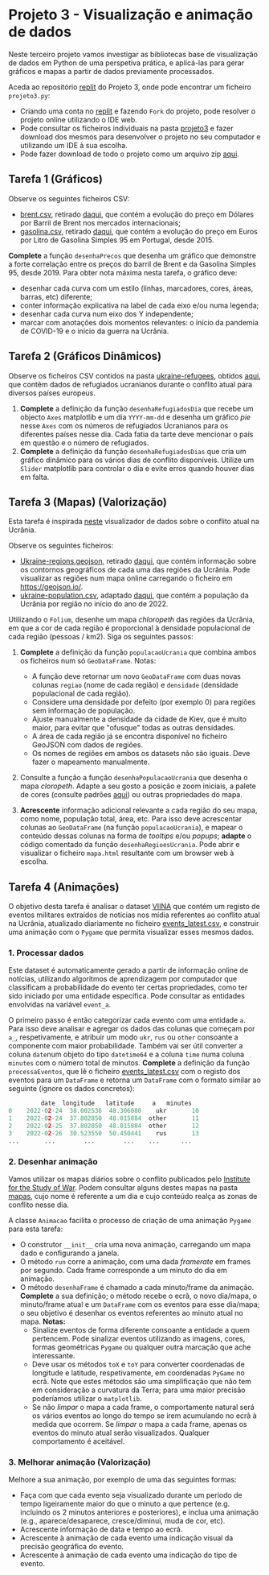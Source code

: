 
# Projeto 3 - Visualização e animação de dados

Neste terceiro projeto vamos investigar as bibliotecas base de visualização de dados em Python de uma perspetiva prática, e aplicá-las para gerar gráficos e mapas a partir de dados previamente processados.

Aceda ao repositório [replit](https://replit.com/@up652136/Prog2-Proj3) do Projeto 3, onde pode encontrar um ficheiro `projeto3.py`:

- Criando uma conta no [replit](https://replit.com/) e fazendo `Fork` do projeto, pode resolver o projeto online utilizando o IDE web. 
- Pode consultar os ficheiros individuais na pasta [projeto3](../scripts/projeto3) e fazer download dos mesmos para desenvolver o projeto no seu computador e utilizando um IDE à sua escolha.
- Pode fazer download de todo o projeto como um arquivo zip [aqui](../scripts/projeto3.zip).

## Tarefa 1 (Gráficos)

Observe os seguintes ficheiros CSV:

* [brent.csv](../scripts/projeto3/dados/brent.csv), retirado [daqui](https://www.macrotrends.net/2480/brent-crude-oil-prices-10-year-daily-chart), que contém a evolução do preço em Dólares por Barril de Brent nos mercados internacionais;
* [gasolina.csv](../scripts/projeto3/dados/gasolina.csv), retirado [daqui](https://precoscombustiveis.dgeg.gov.pt/estatistica/preco-medio-diario/), que contém a evolução do preço em Euros por Litro de Gasolina Simples 95 em Portugal, desde 2015.

**Complete** a função `desenhaPrecos` que desenha um gráfico que demonstre a forte correlação entre os preços do barril de Brent e da Gasolina Simples 95, desde 2019.
Para obter nota máxima nesta tarefa, o gráfico deve:

* desenhar cada curva com um estilo (linhas, marcadores, cores, áreas, barras, etc) diferente;
* conter informação explicativa na label de cada eixo e/ou numa legenda;
* desenhar cada curva num eixo dos Y independente;
* marcar com anotações dois momentos relevantes: o início da pandemia de COVID-19 e o início da guerra na Ucrânia.

## Tarefa 2 (Gráficos Dinâmicos) 

Observe os ficheiros CSV contidos na pasta [ukraine-refugees](../scripts/projeto3/dados/ukraine-refugees), obtidos [aqui](https://github.com/datadesk/ukraine-refugee-tracker/tree/main/raw/daily), que contêm dados de refugiados ucranianos durante o conflito atual para diversos países europeus.

1. **Complete** a definição da função `desenhaRefugiadosDia` que recebe um objecto `Axes` matplotlib e um dia `YYYY-mm-dd` e desenha um gráfico *pie* nesse `Axes` com os números de refugiados Ucranianos para os diferentes países nesse dia. Cada fatia da tarte deve mencionar o país em questão e o número de refugiados.
2. **Complete** a definição da função `desenhaRefugiadosDias` que cria um gráfico dinâmico para os vários dias de conflito disponíveis. Utilize um `Slider` matplotlib para controlar o dia e evite erros quando houver dias em falta.

## Tarefa 3 (Mapas) (Valorização)

Esta tarefa é inspirada [neste](https://data.humdata.org/visualization/ukraine-humanitarian-operations/) visualizador de dados sobre o conflito atual na Ucrânia.

Observe os seguintes ficheiros:

* [Ukraine-regions.geojson](../scripts/projeto3/dados/Ukraine-regions.geojson), retirado [daqui](https://raw.githubusercontent.com/org-scn-design-studio-community/sdkcommunitymaps/master/geojson/Europe/Ukraine-regions.json), que contém informação sobre os contornos geográficos de cada uma das regiões da Ucrânia. Pode visualizar as regiões num mapa online carregando o ficheiro em <https://geojson.io/>.
* [ukraine-population.csv](../scripts/projeto3/dados/ukraine-population.csv), adaptado [daqui](http://database.ukrcensus.gov.ua/PXWEB2007/eng/news/op_popul_e.asp), que contém a população da Ucrânia por região no início do ano de 2022. 

Utilizando o `Folium`, desenhe um mapa *chloropeth* das regiões da Ucrânia, em que a cor de cada região é proporcional à densidade populacional de cada região (pessoas / km2). Siga os seguintes passos:

1. **Complete** a definição da função `populacaoUcrania` que combina ambos os ficheiros num só `GeoDataFrame`. Notas:

    - A função deve retornar um novo `GeoDataFrame` com duas novas colunas `regiao` (nome de cada região) e `densidade` (densidade populacional de cada região).
    - Considere uma densidade por defeito (por exemplo 0) para regiões sem informação de população.
    - Ajuste manualmente a densidade da cidade de Kiev, que é muito maior, para evitar que "ofusque" todas as outras densidades.
    - A área de cada região já se encontra disponível no ficheiro GeoJSON com dados de regiões.
    - Os nomes de regiões em ambos os datasets não são iguais. Deve fazer o mapeamento manualmente.

2. Consulte a função a função `desenhaPopulacaoUcrania` que desenha o mapa *cloropeth*. Adapte a seu gosto a posição e zoom iniciais, a palete de cores (consulte padrões [aqui](https://colorbrewer2.org/)) ou outras propriedades do mapa.
3. **Acrescente** informação adicional relevante a cada região do seu mapa, como nome, população total, área, etc. Para isso deve acrescentar colunas ao `GeoDataFrame` (na função `populacaoUcrania`), e mapear o conteúdo dessas colunas na forma de *tooltips* e/ou *popups*; **adapte** o código comentado da função `desenhaRegioesUcrania`. Pode abrir e visualizar o ficheiro `mapa.html` resultante com um browser web à escolha.

## Tarefa 4 (Animações)

O objetivo desta tarefa é analisar o dataset [VIINA](https://github.com/zhukovyuri/VIINA) que contém um registo de eventos militares extraídos de notícias nos mídia referentes ao conflito atual na Ucrânia, atualizado diariamente no ficheiro [events_latest.csv](https://raw.githubusercontent.com/zhukovyuri/VIINA/master/Data/events_latest.csv), e construir uma animação com o `Pygame` que permita visualizar esses mesmos dados.

### 1. Processar dados

Este dataset é automaticamente gerado a partir de informação online de notícias, utilizando algoritmos de aprendizagem por computador que classificam a probabilidade do evento ter certas propriedades, como ter sido iniciado por uma entidade específica. Pode consultar as entidades envolvidas na variável `event_a`.

O primeiro passo é então categorizar cada evento com uma entidade `a`. Para isso deve analisar e agregar os dados das colunas que começam por `a_`, respetivamente, e atribuir um modo `ukr`, `rus` ou `other` consoante a componente com maior probabilidade.
Também vai ser útil converter a coluna `date`num objeto do tipo `datetime64` e a coluna `time` numa coluna `minutes` com o número total de minutos.
**Complete** a definição da função `processaEventos`, que lê o ficheiro [events_latest.csv](../scripts/projeto3/dados/events_latest.csv) com o registo dos eventos para um `DataFrame` e retorna um `DataFrame` com o formato similar ao seguinte (ignore os dados concretos):
```python
         date  longitude   latitude     a   minutes
0    2022-02-24  38.002536  48.306080    ukr       10
1    2022-02-24  37.802850  48.015884  other       11
2    2022-02-25  37.802850  48.015884  other       12
3    2022-02-26  30.523550  50.450441    rus       13
...       ...        ...        ...    ...      ...
```

### 2. Desenhar animação

Vamos utilizar os mapas diários sobre o conflito publicados pelo [Institute for the Study of War](https://www.understandingwar.org/). Podem consultar alguns destes mapas na pasta [mapas](../scripts/projeto3/mapas), cujo nome é referente a um dia e cujo conteúdo realça as zonas de conflito nesse dia. 

A classe `Animacao` facilita o processo de criação de uma animação `Pygame` para esta tarefa:

* O construtor `__init__` cria uma nova animação, carregando um mapa dado e configurando a janela.
* O método `run` corre a animação, com uma dada *framerate* em frames por segundo. Cada frame corresponde a um minuto do dia em animação.
* O método `desenhaFrame` é chamado a cada minuto/frame da animação. **Complete** a sua definição; o método recebe o ecrã, o novo dia/mapa, o minuto/frame atual e um `DataFrame` com os eventos para esse dia/mapa; o seu objetivo é desenhar os eventos referentes ao minuto atual no mapa. **Notas:**
    - Sinalize eventos de forma diferente consoante a entidade a quem pertencem. Pode sinalizar eventos utilizando as imagens, cores, formas geométricas `Pygame` ou qualquer outra marcação que ache interessante.
    - Deve usar os métodos `toX` e `toY` para converter coordenadas de longitude e latitude, respetivamente, em coordenadas `PyGame` no ecrã. Note que estes métodos são uma simplificação que não tem em consideração a curvatura da Terra; para uma maior precisão poderíamos utilizar o `matplotlib`.
    - Se não *limpar* o mapa a cada frame, o comportamente natural será os vários eventos ao longo do tempo se irem acumulando no ecrã à medida que ocorrem. Se *limpar* o mapa a cada frame, apenas os eventos do minuto atual serão visualizados. Qualquer comportamento é aceitável.

### 3. Melhorar animação (Valorização)

Melhore a sua animação, por exemplo de uma das seguintes formas:

* Faça com que cada evento seja visualizado durante um período de tempo ligeiramente maior do que o minuto a que pertence (e.g. incluindo os 2 minutos anteriores e posteriores), e inclua uma animação (e.g., aparece/desaparece, cresce/diminui, muda de cor, etc).
* Acrescente informação de data e tempo ao ecrã.
* Acrescente à animação de cada evento uma indicação visual da precisão geográfica do evento. 
* Acrescente à animação de cada evento uma indicação do tipo de evento.


